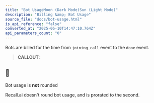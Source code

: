 ```yaml
---
title: "Bot UsageMoon (Dark Mode)Sun (Light Mode)"
description: "Billing &amp; Bot Usage"
source_file: "docs/bot-usage.html"
is_api_reference: "false"
converted_at: "2025-06-10T14:47:10.764Z"
api_parameters_count: "0"
---
```

Bots are billed for the time from `joining_call` event to the `done` event.

> **CALLOUT**:

## 📘

Bot usage is **not** rounded

Recall.ai doesn't round bot usage, and is prorated to the second.
